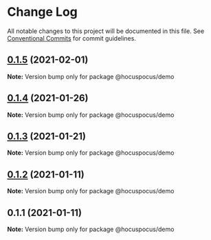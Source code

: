 # Change Log

All notable changes to this project will be documented in this file.
See [Conventional Commits](https://conventionalcommits.org) for commit guidelines.

## [0.1.5](https://github.com/ueberdosis/hocuspocus/compare/@hocuspocus/demo@0.1.4...@hocuspocus/demo@0.1.5) (2021-02-01)

**Note:** Version bump only for package @hocuspocus/demo





## [0.1.4](https://github.com/ueberdosis/hocuspocus/compare/@hocuspocus/demo@0.1.3...@hocuspocus/demo@0.1.4) (2021-01-26)

**Note:** Version bump only for package @hocuspocus/demo





## [0.1.3](https://github.com/ueberdosis/hocuspocus/compare/@hocuspocus/demo@0.1.2...@hocuspocus/demo@0.1.3) (2021-01-21)

**Note:** Version bump only for package @hocuspocus/demo





## [0.1.2](https://github.com/ueberdosis/hocuspocus/compare/@hocuspocus/demo@0.1.1...@hocuspocus/demo@0.1.2) (2021-01-11)

**Note:** Version bump only for package @hocuspocus/demo





## 0.1.1 (2021-01-11)

**Note:** Version bump only for package @hocuspocus/demo
